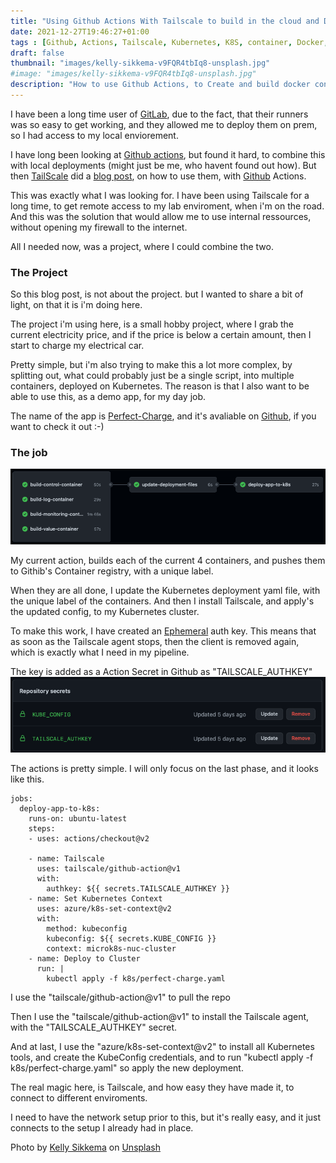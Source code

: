 ```yaml
---
title: "Using Github Actions With Tailscale to build in the cloud and Deploy Locally"
date: 2021-12-27T19:46:27+01:00
tags : [Github, Actions, Tailscale, Kubernetes, K8S, container, Docker, cloud, CI/CD]
draft: false
thumbnail: "images/kelly-sikkema-v9FQR4tbIq8-unsplash.jpg"
#image: "images/kelly-sikkema-v9FQR4tbIq8-unsplash.jpg"
description: "How to use Github Actions, to Create and build docker containers, and then deploy them localy using Tailscale, to Kubernetes"
---
```


I have been a long time user of [GitLab](www.gitlab.com), due to the fact, that their runners was so easy to get working, and they allowed me to deploy them on prem, so I had access to my local enviorement.

I have long been looking at [Github actions](https://github.com/features/actions), but found it hard, to combine this with local deployments (might just be me, who havent found out how).
But then [TailScale](www.tailscale.com) did a [blog post](https://tailscale.com/blog/2021-05-github-actions-and-tailscale/), on how to use them, with [Github](www.github.com) Actions.

This was exactly what I was looking for.
I have been using Tailscale for a long time, to get remote access to my lab enviroment, when i'm on the road.
And this was the solution that would allow me to use internal ressources, without opening my firewall to the internet.

All I needed now, was a project, where I could combine the two.

### The Project

So this blog post, is not about the project. but I wanted to share a bit of light, on that it is i'm doing here.

The project i'm using here, is a small hobby project, where I grab the current electricity price, and if the price is below a certain amount, then I start to charge my electrical car.

Pretty simple, but i'm also trying to make this a lot more complex, by splitting out, what could probably just be a single script, into multiple containers, deployed on Kubernetes.
The reason is that I also want to be able to use this, as a demo app, for my day job.

The name of the app is [Perfect-Charge](https://github.com/rhjensen79/perfect-charge), and it's avaliable on [Github](https://github.com/rhjensen79/perfect-charge), if you want to check it out :-)

### The job

![action](images/action.png)

My current action, builds each of the current 4 containers, and pushes them to Githib's Container registry, with a unique label.

When they are all done, I update the Kubernetes deployment yaml file, with the unique label of the containers.
And then I install Tailscale, and apply's the updated config, to my Kubernetes cluster.

To make this work, I have created an [Ephemeral](https://tailscale.com/kb/1111/ephemeral-nodes/) auth key. This means that as soon as the Tailscale agent stops, then the client is removed again, which is exactly what I need in my pipeline.

The key is added as a Action Secret in Github as "TAILSCALE_AUTHKEY"
![secrets](images/secrets.png)

The actions is pretty simple.
I will only focus on the last phase, and it looks like this.

```
jobs:
  deploy-app-to-k8s:
    runs-on: ubuntu-latest
    steps:
    - uses: actions/checkout@v2

    - name: Tailscale
      uses: tailscale/github-action@v1
      with:
        authkey: ${{ secrets.TAILSCALE_AUTHKEY }}
    - name: Set Kubernetes Context
      uses: azure/k8s-set-context@v2
      with:
        method: kubeconfig
        kubeconfig: ${{ secrets.KUBE_CONFIG }}
        context: microk8s-nuc-cluster
    - name: Deploy to Cluster
      run: |
        kubectl apply -f k8s/perfect-charge.yaml
```

I use the "tailscale/github-action@v1" to pull the repo

Then I use the "tailscale/github-action@v1" to install the Tailscale agent, with the "TAILSCALE_AUTHKEY" secret.

And at last, I use the "azure/k8s-set-context@v2" to install all Kubernetes tools, and create the KubeConfig credentials, and to run "kubectl apply -f k8s/perfect-charge.yaml" so apply the new deployment.

The real magic here, is Tailscale, and how easy they have made it, to connect to different enviroments.

I need to have the network setup prior to this, but it's really easy, and it just connects to the setup I already had in place.

Photo by <a href="https://unsplash.com/@kellysikkema?utm_source=unsplash&utm_medium=referral&utm_content=creditCopyText">Kelly Sikkema</a> on <a href="https://unsplash.com/s/photos/build?utm_source=unsplash&utm_medium=referral&utm_content=creditCopyText">Unsplash</a>
  